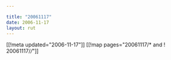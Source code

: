 ```yaml
---

title: "20061117"
date: 2006-11-17
layout: rut
---
```


[[!meta updated="2006-11-17"]]
[[!map pages="20061117/* and ! 20061117/*/*"]]
